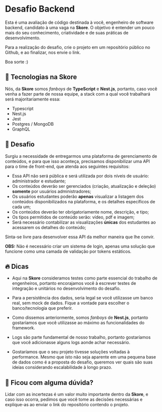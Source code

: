 # Desafio Backend

Esta é uma avaliação de código destinada à você, engenheiro de software backend, candidato à uma vaga na **Skore**. O objetivo é entender um pouco mais do seu conhecimento, criatividade e de suas práticas de desenvolvimento.

Para a realização do desafio, crie o projeto em um repositório público no Github, e ao finalizar, nos envie o link.

Boa sorte :)

## :rocket: Tecnologias na Skore

Nós, da **Skore** somos *fanboys* de **TypeScript** e **Nest.js**, portanto, caso você venha a fazer parte de nossa equipe, a stack com a qual você trabalhará será majoritariamente essa:

- Typescript
- Nest.js
- Jest
- Postgres / MongoDB
- GraphQL

## :notebook: Desafio

Surgiu a necessidade de entregarmos uma plataforma de gerenciamento de conteúdos, e para que isso aconteça, precisamos disponibilizar uma API para o time de front-end, que atenda aos seguintes requisitos:

- Essa API não será pública e será utilizada por dois níveis de usuário: administrador e estudante;
- Os conteúdos deverão ser gerenciados (criação, atualização e deleção) **somente** por usuários administradores;
- Os usuários estudantes poderão **apenas** visualizar a listagem dos conteúdos disponibilizados na plataforma, e os detalhes específicos de cada um;
- Os conteúdos deverão ter obrigatoriamente nome, descrição, e tipo;
- Os tipos permitidos de conteúdo serão: vídeo, pdf e imagem;
- Será necessário contabilizar as visualizações **únicas** dos estudantes ao acessarem os detalhes do conteúdo;

Sinta-se livre para desenvolver essa API da melhor maneira que lhe convir.

**OBS:** Não é necessário criar um sistema de login, apenas uma solução que funcione como uma camada de validação por tokens estáticos.

## :fire: Dicas

- Aqui na **Skore** consideramos testes como parte essencial do trabalho de engenheiros, portanto encorajamos você à escrever testes de integração e unitários no desenvolvimento do desafio.

- Para a persistência dos dados, seria legal se você utilizasse um banco real, sem mock de dados. Fique a vontade para escolher o banco/tecnologia que preferir.

- Como dissemos anteriormente, somos *fanboys* de **Nest.js**, portanto gostaríamos que você utilizasse ao máximo as funcionalidades do framework.

- Logs são parte fundamental de nosso trabalho, portanto gostaríamos que você adicionasse alguns logs aonde achar necessário.

- Gostaríamos que o seu projeto tivesse soluções voltadas à performance. Mesmo que isto não seja aparente em uma pequena base de dados como é a proposta do desafio, queremos ver quais são suas ideias considerando escalabilidade à longo prazo.

## :shrug: Ficou com alguma dúvida?

Lidar com as incertezas é um valor muito importante dentro da **Skore**, e caso isso ocorra, pedimos que você tome as decisões necessárias e explique-as ao enviar o link do repositório contendo o projeto.
